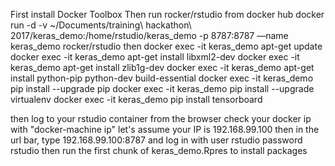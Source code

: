 First install Docker Toolbox
Then run rocker/rstudio from docker hub
docker run -d -v ~/Documents/training\ hackathon\ 2017/keras_demo:/home/rstudio/keras_demo -p 8787:8787 —name keras_demo rocker/rstudio 
then
docker exec -it keras_demo apt-get update
docker exec -it keras_demo apt-get install libxml2-dev
docker exec -it keras_demo apt-get install zlib1g-dev
docker exec -it keras_demo apt-get install python-pip python-dev build-essential 
docker exec -it keras_demo pip install --upgrade pip 
docker exec -it keras_demo pip install --upgrade virtualenv 
docker exec -it keras_demo pip install tensorboard 

then log to your rstudio container from the browser
check your docker ip with "docker-machine ip"
let's assume your IP is 192.168.99.100
then in the url bar, type 192.168.99.100:8787 and log in with
user rstudio
password rstudio
then run the first chunk of keras_demo.Rpres to install packages
